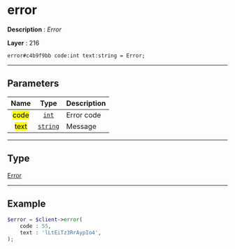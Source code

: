 # error

**Description** : *Error*

**Layer** : 216

```tl
error#c4b9f9bb code:int text:string = Error;
```

---

## Parameters

| Name | Type | Description |
| :---: | :---: | :--- |
| <mark>code</mark> | [`int`](type/int) | Error code |
| <mark>text</mark> | [`string`](type/string) | Message |

---

## Type

[Error](type/Error)

---

## Example

```php
$error = $client->error(
	code : 55,
	text : 'lLtEiTz3RrAypIo4',
);
```
